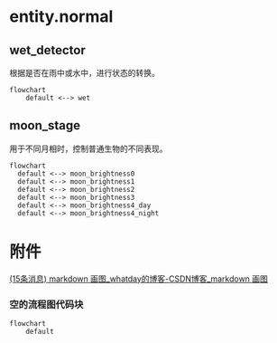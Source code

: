 # entity.normal

## wet_detector

根据是否在雨中或水中，进行状态的转换。

```mermaid
flowchart
    default <--> wet
```



## moon_stage

用于不同月相时，控制普通生物的不同表现。

```mermaid
flowchart
  default <--> moon_brightness0
  default <--> moon_brightness1
  default <--> moon_brightness2
  default <--> moon_brightness3
  default <--> moon_brightness4_day
  default <--> moon_brightness4_night
```



# 附件

[(15条消息) markdown 画图_whatday的博客-CSDN博客_markdown 画图](https://blog.csdn.net/whatday/article/details/88655461)

### 空的流程图代码块

```mermaid
flowchart
	default
```





















